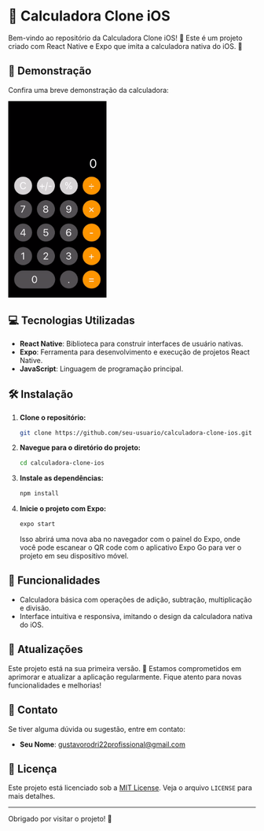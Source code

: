 # 🧮 Calculadora Clone iOS

Bem-vindo ao repositório da Calculadora Clone iOS! 🎉 Este é um projeto criado com React Native e Expo que imita a calculadora nativa do iOS. 🚀

## 📱 Demonstração

Confira uma breve demonstração da calculadora:

<img width=200px src="./assets/calc.gif"></img>

## 💻 Tecnologias Utilizadas

- **React Native**: Biblioteca para construir interfaces de usuário nativas.
- **Expo**: Ferramenta para desenvolvimento e execução de projetos React Native.
- **JavaScript**: Linguagem de programação principal.

## 🛠️ Instalação

1. **Clone o repositório:**

    ```bash
    git clone https://github.com/seu-usuario/calculadora-clone-ios.git
    ```

2. **Navegue para o diretório do projeto:**

    ```bash
    cd calculadora-clone-ios
    ```

3. **Instale as dependências:**

    ```bash
    npm install
    ```

4. **Inicie o projeto com Expo:**

    ```bash
    expo start
    ```

    Isso abrirá uma nova aba no navegador com o painel do Expo, onde você pode escanear o QR code com o aplicativo Expo Go para ver o projeto em seu dispositivo móvel.

## 🎨 Funcionalidades

- Calculadora básica com operações de adição, subtração, multiplicação e divisão.
- Interface intuitiva e responsiva, imitando o design da calculadora nativa do iOS.

## 🔄 Atualizações

Este projeto está na sua primeira versão. 🚀 Estamos comprometidos em aprimorar e atualizar a aplicação regularmente. Fique atento para novas funcionalidades e melhorias!

## 💬 Contato

Se tiver alguma dúvida ou sugestão, entre em contato:

- **Seu Nome**: [gustavorodri22profissional@gmail.com](gustavorodri22profissional@gmail.com)

## 📄 Licença

Este projeto está licenciado sob a [MIT License](LICENSE). Veja o arquivo `LICENSE` para mais detalhes.

---

Obrigado por visitar o projeto! 🙌
